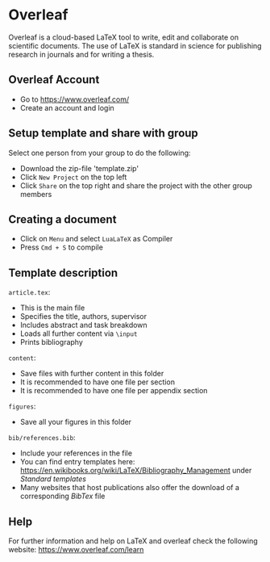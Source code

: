 # Overleaf

Overleaf is a cloud-based LaTeX tool to write, edit and collaborate on scientific documents. The use of LaTeX is standard in science for publishing research in journals and for writing a thesis.


## Overleaf Account
-	Go to https://www.overleaf.com/
-	Create an account and login

## Setup template and share with group

Select one person from your group to do the following:

-	Download the zip-file 'template.zip'
-	Click `New Project` on the top left
-	Click `Share` on the top right and share the project with the other group members

## Creating a document
-	Click on `Menu` and select `LuaLaTeX` as Compiler
-	Press `Cmd + S` to compile

## Template description
`article.tex`: 
- This is the main file
- Specifies the title, authors, supervisor
- Includes abstract and task breakdown
- Loads all further content via `\input`
- Prints bibliography

`content`:
- Save files with further content in this folder
- It is recommended to have one file per section
- It is recommended to have one file per appendix section

`figures`:
- Save all your figures in this folder

`bib/references.bib`:
- Include your references in the file
- You can find entry templates here: https://en.wikibooks.org/wiki/LaTeX/Bibliography_Management under *Standard templates*
- Many websites that host publications also offer the download of a corresponding *BibTex* file

## Help

For further information and help on LaTeX and overleaf check the following website: https://www.overleaf.com/learn